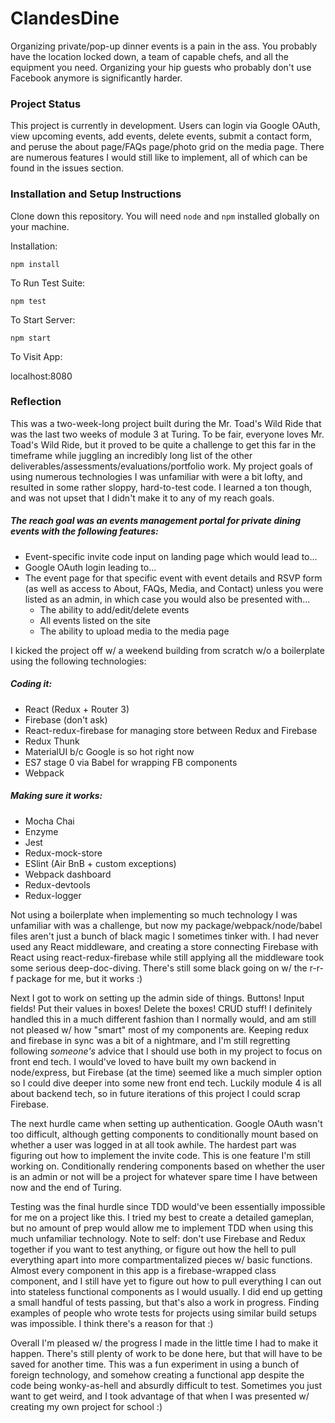 # ClandesDine

Organizing private/pop-up dinner events is a pain in the ass. You probably have the location locked down, a team of capable chefs, and all the equipment you need. Organizing your hip guests who probably don't use Facebook anymore is significantly harder.

### Project Status

This project is currently in development. Users can login via Google OAuth, view upcoming events, add events, delete events, submit a contact form, and peruse the about page/FAQs page/photo grid on the media page. There are numerous features I would still like to implement, all of which can be found in the issues section.

### Installation and Setup Instructions

Clone down this repository. You will need `node` and `npm` installed globally on your machine.

Installation:

`npm install`

To Run Test Suite:

`npm test`

To Start Server:

`npm start`

To Visit App:

localhost:8080

### Reflection

This was a two-week-long project built during the Mr. Toad's Wild Ride that was the last two weeks of module 3 at Turing. To be fair, everyone loves Mr. Toad's Wild Ride, but it proved to be quite a challenge to get this far in the timeframe while juggling an incredibly long list of the other deliverables/assessments/evaluations/portfolio work. My project goals of using numerous technologies I was unfamiliar with were a bit lofty, and resulted in some rather sloppy, hard-to-test code. I learned a ton though, and was not upset that I didn't make it to any of my reach goals.

##### The reach goal was an events management portal for private dining events with the following features:

* Event-specific invite code input on landing page which would lead to...
* Google OAuth login leading to...
* The event page for that specific event with event details and RSVP form (as well as access to About, FAQs, Media, and Contact) unless you were listed as an admin, in which case you would also be presented with...
	* The ability to add/edit/delete events
	* All events listed on the site
	* The ability to upload media to the media page

I kicked the project off w/ a weekend building from scratch w/o a boilerplate using the following technologies:

##### Coding it:

* React (Redux + Router 3)
* Firebase (don't ask)
* React-redux-firebase for managing store between Redux and Firebase
* Redux Thunk
* MaterialUI b/c Google is so hot right now
* ES7 stage 0 via Babel for wrapping FB components
* Webpack

##### Making sure it works:

* Mocha Chai
* Enzyme
* Jest
* Redux-mock-store
* ESlint (Air BnB + custom exceptions)
* Webpack dashboard
* Redux-devtools
* Redux-logger

Not using a boilerplate when implementing so much technology I was unfamiliar with was a challenge, but now my package/webpack/node/babel files aren't just a bunch of black magic I sometimes tinker with. I had never used any React middleware, and creating a store connecting Firebase with React using react-redux-firebase while still applying all the middleware took some serious deep-doc-diving. There's still some black going on w/ the r-r-f package for me, but it works :)

Next I got to work on setting up the admin side of things. Buttons! Input fields! Put their values in boxes! Delete the boxes! CRUD stuff! I definitely handled this in a much different fashion than I normally would, and am still not pleased w/ how "smart" most of my components are. Keeping redux and firebase in sync was a bit of a nightmare, and I'm still regretting following *someone's* advice that I should use both in my project to focus on front end tech. I would've loved to have built my own backend in node/express, but Firebase (at the time) seemed like a much simpler option so I could dive deeper into some new front end tech. Luckily module 4 is all about backend tech, so in future iterations of this project I could scrap Firebase.

The next hurdle came when setting up authentication. Google OAuth wasn't too difficult, although getting components to conditionally mount based on whether a user was logged in at all took awhile. The hardest part was figuring out how to implement the invite code. This is one feature I'm still working on. Conditionally rendering components based on whether the user is an admin or not will be a project for whatever spare time I have between now and the end of Turing.

Testing was the final hurdle since TDD would've been essentially impossible for me on a project like this. I tried my best to create a detailed gameplan, but no amount of prep would allow me to implement TDD when using this much unfamiliar technology. Note to self: don't use Firebase and Redux together if you want to test anything, or figure out how the hell to pull everything apart into more compartmentalized pieces w/ basic functions. Almost every component in this app is a firebase-wrapped class component, and I still have yet to figure out how to pull everything I can out into stateless functional components as I would usually. I did end up getting a small handful of tests passing, but that's also a work in progress. Finding examples of people who wrote tests for projects using similar build setups was impossible. I think there's a reason for that :)

Overall I'm pleased w/ the progress I made in the little time I had to make it happen. There's still plenty of work to be done here, but that will have to be saved for another time. This was a fun experiment in using a bunch of foreign technology, and somehow creating a functional app despite the code being wonky-as-hell and absurdly difficult to test. Sometimes you just want to get weird, and I took advantage of that when I was presented w/ creating my own project for school :)
